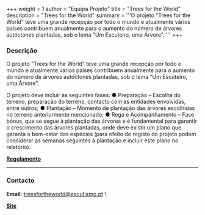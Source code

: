 +++
weight = 1
author = "Equipa Projeto"
title = "Trees for the World"
description = "Trees for the World"
summary = '''O projeto "Trees for the World" teve uma grande recepção por todo o mundo e atualmente vários países contribuem anualmente para o aumento do número de árvores autóctones plantadas, sob o lema "Um Escuteiro, uma Árvore”.
'''
+++

### Descrição

O projeto "Trees for the World" teve uma grande recepção por todo o mundo e atualmente vários países contribuem anualmente para o aumento do número de árvores autóctones plantadas, sob o lema "Um Escuteiro, uma Árvore”.

O projeto deve incluir as seguintes fases:
	● Preparação – Escolha do terreno, preparação do terreno, contacto com as entidades envolvidas, entre outros;
	● Plantação – Momento de plantação das árvores escolhidas no terreno anteriormente mencionado;
	● Rega e Acompanhamento – Fase bónus, que se segue à plantação das árvores e é fundamental para garantir o crescimento das árvores plantadas, onde deve existir um plano que garanta o bem-estar das espécies (para efeito de registo do projeto podem considerar as semanas seguintes à plantação e incluir este plano no relatório).


[**Regulamento**](https://ambiente.escutismo.pt/download/23-21-snas/)

---

### Contacto

**Email**: treesfortheworld@escutismo.pt \

[**Site**](https://ambiente.escutismo.pt/projetos/trees-for-the-world/)